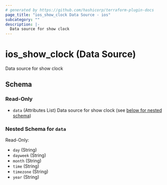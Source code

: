 ```yaml
---
# generated by https://github.com/hashicorp/terraform-plugin-docs
page_title: "ios_show_clock Data Source - ios"
subcategory: ""
description: |-
  Data source for show clock
---
```


# ios_show_clock (Data Source)

Data source for show clock



<!-- schema generated by tfplugindocs -->
## Schema

### Read-Only

- `data` (Attributes List) Data source for show clock (see [below for nested schema](#nestedatt--data))

<a id="nestedatt--data"></a>
### Nested Schema for `data`

Read-Only:

- `day` (String)
- `dayweek` (String)
- `month` (String)
- `time` (String)
- `timezone` (String)
- `year` (String)
